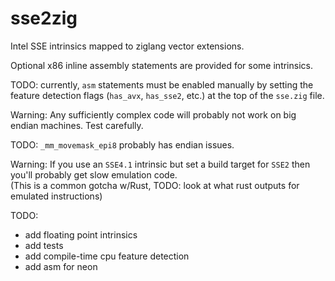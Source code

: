 # sse2zig
Intel SSE intrinsics mapped to ziglang vector extensions.

Optional x86 inline assembly statements are provided for some intrinsics.

TODO: currently, `asm` statements must be enabled manually by setting the feature detection flags (`has_avx`, `has_sse2`, etc.) at the top of the `sse.zig` file.

Warning: Any sufficiently complex code will probably not work on big endian machines.
Test carefully. 

TODO: `_mm_movemask_epi8` probably has endian issues.

Warning: If you use an `SSE4.1` intrinsic but set a build target for `SSE2` then you'll probably get slow emulation code.  
(This is a common gotcha w/Rust, TODO: look at what rust outputs for emulated instructions)

TODO:
* add floating point intrinsics
* add tests
* add compile-time cpu feature detection
* add asm for neon
